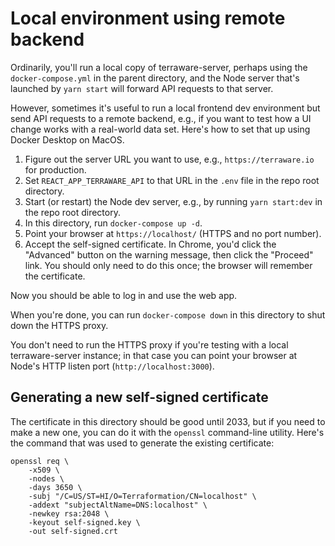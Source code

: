 # Local environment using remote backend

Ordinarily, you'll run a local copy of terraware-server, perhaps using the `docker-compose.yml`
in the parent directory, and the Node server that's launched by `yarn start` will forward API
requests to that server.

However, sometimes it's useful to run a local frontend dev environment but send API requests to
a remote backend, e.g., if you want to test how a UI change works with a real-world data set.
Here's how to set that up using Docker Desktop on MacOS.

1. Figure out the server URL you want to use, e.g., `https://terraware.io` for production.
2. Set `REACT_APP_TERRAWARE_API` to that URL in the `.env` file in the repo root directory.
3. Start (or restart) the Node dev server, e.g., by running `yarn start:dev` in the repo
   root directory.
4. In this directory, run `docker-compose up -d`.
5. Point your browser at `https://localhost/` (HTTPS and no port number).
6. Accept the self-signed certificate. In Chrome, you'd click the "Advanced" button on the
   warning message, then click the "Proceed" link. You should only need to do this once;
   the browser will remember the certificate.

Now you should be able to log in and use the web app.

When you're done, you can run `docker-compose down` in this directory to shut down the HTTPS
proxy.

You don't need to run the HTTPS proxy if you're testing with a local terraware-server instance;
in that case you can point your browser at Node's HTTP listen port (`http://localhost:3000`).

## Generating a new self-signed certificate

The certificate in this directory should be good until 2033, but if you need to make a new
one, you can do it with the `openssl` command-line utility. Here's the command that was used
to generate the existing certificate:

```
openssl req \
    -x509 \
    -nodes \
    -days 3650 \
    -subj "/C=US/ST=HI/O=Terraformation/CN=localhost" \
    -addext "subjectAltName=DNS:localhost" \
    -newkey rsa:2048 \
    -keyout self-signed.key \
    -out self-signed.crt
```
